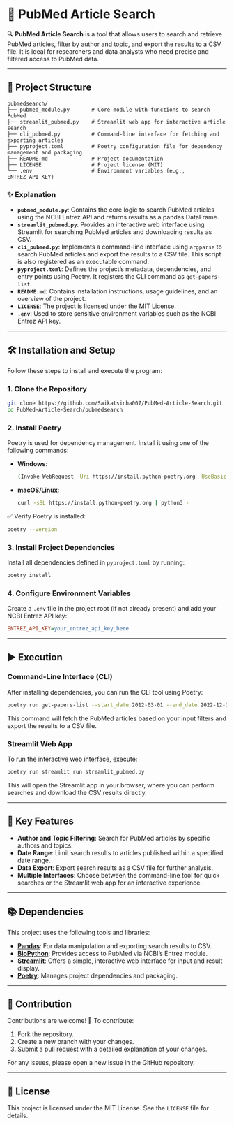 # 🌟 PubMed Article Search

🔍 **PubMed Article Search** is a tool that allows users to search and retrieve PubMed articles, filter by author and topic, and export the results to a CSV file. It is ideal for researchers and data analysts who need precise and filtered access to PubMed data.

---

## 📁 Project Structure

```plaintext
pubmedsearch/
├── pubmed_module.py       # Core module with functions to search PubMed
├── streamlit_pubmed.py    # Streamlit web app for interactive article search
├── cli_pubmed.py          # Command-line interface for fetching and exporting articles
├── pyproject.toml         # Poetry configuration file for dependency management and packaging
├── README.md              # Project documentation
├── LICENSE                # Project license (MIT)
└── .env                   # Environment variables (e.g., ENTREZ_API_KEY)
```

### ✨ Explanation
- **`pubmed_module.py`**: Contains the core logic to search PubMed articles using the NCBI Entrez API and returns results as a pandas DataFrame.
- **`streamlit_pubmed.py`**: Provides an interactive web interface using Streamlit for searching PubMed articles and downloading results as CSV.
- **`cli_pubmed.py`**: Implements a command-line interface using `argparse` to search PubMed articles and export the results to a CSV file. This script is also registered as an executable command.
- **`pyproject.toml`**: Defines the project’s metadata, dependencies, and entry points using Poetry. It registers the CLI command as `get-papers-list`.
- **`README.md`**: Contains installation instructions, usage guidelines, and an overview of the project.
- **`LICENSE`**: The project is licensed under the MIT License.
- **`.env`**: Used to store sensitive environment variables such as the NCBI Entrez API key.

---

## 🛠️ Installation and Setup

Follow these steps to install and execute the program:

### 1. Clone the Repository
```bash
git clone https://github.com/Saikatsinha007/PubMed-Article-Search.git
cd PubMed-Article-Search/pubmedsearch
```

### 2. Install Poetry

Poetry is used for dependency management. Install it using one of the following commands:

- **Windows**:
  ```bash
  (Invoke-WebRequest -Uri https://install.python-poetry.org -UseBasicParsing).Content | python -
  ```
- **macOS/Linux**:
  ```bash
  curl -sSL https://install.python-poetry.org | python3 -
  ```

✅ Verify Poetry is installed:
```bash
poetry --version
```

### 3. Install Project Dependencies

Install all dependencies defined in `pyproject.toml` by running:
```bash
poetry install
```

### 4. Configure Environment Variables

Create a `.env` file in the project root (if not already present) and add your NCBI Entrez API key:
```ini
ENTREZ_API_KEY=your_entrez_api_key_here
```

---

## ▶️ Execution

### Command-Line Interface (CLI)

After installing dependencies, you can run the CLI tool using Poetry:
```bash
poetry run get-papers-list --start_date 2012-03-01 --end_date 2022-12-31 --authors "Smith, Doe" --topics "Cancer, Genomics"
```
This command will fetch the PubMed articles based on your input filters and export the results to a CSV file.

### Streamlit Web App

To run the interactive web interface, execute:
```bash
poetry run streamlit run streamlit_pubmed.py
```
This will open the Streamlit app in your browser, where you can perform searches and download the CSV results directly.

---

## 🌟 Key Features

- **Author and Topic Filtering**: Search for PubMed articles by specific authors and topics.
- **Date Range**: Limit search results to articles published within a specified date range.
- **Data Export**: Export search results as a CSV file for further analysis.
- **Multiple Interfaces**: Choose between the command-line tool for quick searches or the Streamlit web app for an interactive experience.

---

## 📚 Dependencies

This project uses the following tools and libraries:

- **[Pandas](https://pandas.pydata.org/)**: For data manipulation and exporting search results to CSV.
- **[BioPython](https://biopython.org/)**: Provides access to PubMed via NCBI’s Entrez module.
- **[Streamlit](https://streamlit.io/)**: Offers a simple, interactive web interface for input and result display.
- **[Poetry](https://python-poetry.org/)**: Manages project dependencies and packaging.

---

## 🤝 Contribution

Contributions are welcome! 🎉 To contribute:

1. Fork the repository.
2. Create a new branch with your changes.
3. Submit a pull request with a detailed explanation of your changes.

For any issues, please open a new issue in the GitHub repository.

---

## 📝 License

This project is licensed under the MIT License. See the `LICENSE` file for details.
```

